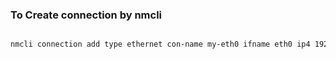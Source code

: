 
### To Create connection by nmcli

```bash

nmcli connection add type ethernet con-name my-eth0 ifname eth0 ip4 192.168.1.100/24 gw4 192.168.1.1
```



